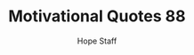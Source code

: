 ---
image: /assets/img/mq/mq_88_siltanen.png
title: Motivational Quotes 88
categories:
  - Motivational Quotes
author: Hope Staff
notes: Motivational Quotes 88
embed: >-
  EMBED_GOES_HERE
transcript: >-
  SOME LINES OF TEXT START HERE
---